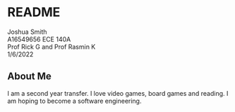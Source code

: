 # README
Joshua Smith  
A16549656
ECE 140A  
Prof Rick G and Prof Rasmin K  
1/6/2022  

## About Me
I am a second year transfer. I love video games, board games and
reading. I am hoping to become a software engineering. 
